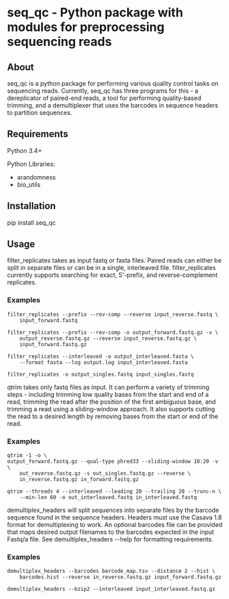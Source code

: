 # seq_qc - Python package with modules for preprocessing sequencing reads

## About

seq_qc is a python package for performing various quality control tasks on 
sequencing reads. Currently, seq_qc has three programs for this - a 
dereplicator of paired-end reads, a tool for performing quality-based
trimming, and a demultiplexer that uses the barcodes in sequence headers to
partition sequences.

## Requirements

Python 3.4+

Python Libraries:

* arandomness
* bio_utils

## Installation

pip install seq_qc

## Usage

filter_replicates takes as input fastq or fasta files. Paired reads can either 
be split in separate files or can be in a single, interleaved file. 
filter_replicates currently supports searching for exact, 5'-prefix, and 
reverse-complement replicates.

### Examples

    filter_replicates --prefix --rev-comp --reverse input_reverse.fastq \
        input_forward.fastq

    filter_replicates --prefix --rev-comp -o output_forward.fastq.gz -v \
        output_reverse.fastq.gz --reverse input_reverse.fastq.gz \
        input_forward.fastq.gz

    filter_replicates --interleaved -o output_interleaved.fasta \
        --format fasta --log output.log input_interleaved.fasta

    filter_replicates -o output_singles.fastq input_singles.fastq

qtrim takes only fastq files as input. It can perform a variety of trimming 
steps - including trimming low quality bases from the start and end of a 
read, trimming the read after the position of the first ambiguous base, and
trimming a read using a sliding-window approach. It also supports cutting the 
read to a desired length by removing bases from the start or end of the read.

### Examples

    qtrim -1 -o \
    output_forward.fastq.gz --qual-type phred33 --sliding-window 10:20 -v \
        out_reverse.fastq.gz -s out_singles.fastq.gz --reverse \
        in_reverse.fastq.gz in_forward.fastq.gz

    qtrim --threads 4 --interleaved --leading 20 --trailing 20 --trunc-n \
        --min-len 60 -o out_interleaved.fastq in_interleaved.fastq

demultiplex_headers will split sequences into separate files by the barcode 
sequence found in the sequence headers. Headers must use the Casava 1.8 format
for demultiplexing to work. An optional barcodes file can be provided that maps
desired output filenames to the barcodes expected in the input Fastq/a file.
See demultiplex_headers --help for formatting requirements.

### Examples

    demultiplex_headers --barcodes barcode_map.tsv --distance 2 --hist \
        barcodes.hist --reverse in_reverse.fastq.gz input_forward.fastq.gz

    demultiplex_headers --bzip2 --interleaved input_interleaved.fastq.gz
